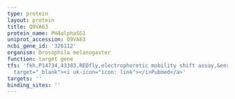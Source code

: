 ```yaml
---
type: protein
layout: protein
title: Q9VA63
protein_name: PH4alphaSG1
uniprot_accession: Q9VA63
ncbi_gene_id: '326112'
organism: Drosophila melanogaster
function: target gene
tfs: 'fkh,P14734,43383,REDfly,electrophoretic mobility shift assay,&ensp;<a href="https://www.ncbi.nlm.nih.gov/pubmed/?term=16914497%5Buid%5D"
  target="_blank"><i uk-icon="icon: link"></i>Pubmed</a>'
targets: ''
binding_sites: ''
---
```

